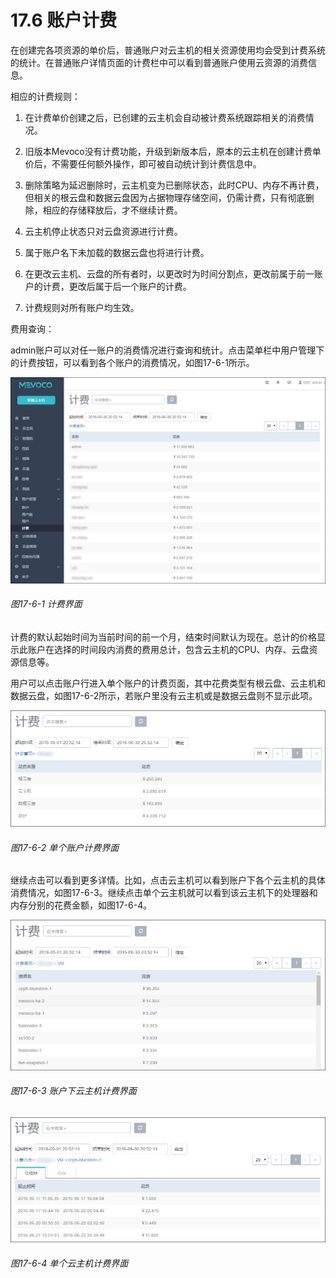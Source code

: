 # 17.6 账户计费

在创建完各项资源的单价后，普通账户对云主机的相关资源使用均会受到计费系统的统计。在普通账户详情页面的计费栏中可以看到普通账户使用云资源的消费信息。

相应的计费规则：

1. 在计费单价创建之后，已创建的云主机会自动被计费系统跟踪相关的消费情况。

2. 旧版本Mevoco没有计费功能，升级到新版本后，原本的云主机在创建计费单价后，不需要任何额外操作，即可被自动统计到计费信息中。

3. 删除策略为延迟删除时，云主机变为已删除状态，此时CPU、内存不再计费，但相关的根云盘和数据云盘因为占据物理存储空间，仍需计费，只有彻底删除，相应的存储释放后，才不继续计费。

4. 云主机停止状态只对云盘资源进行计费。

5. 属于账户名下未加载的数据云盘也将进行计费。

6. 在更改云主机、云盘的所有者时，以更改时为时间分割点，更改前属于前一账户的计费，更改后属于后一个账户的计费。

7. 计费规则对所有账户均生效。

费用查询：

admin账户可以对任一账户的消费情况进行查询和统计。点击菜单栏中用户管理下的计费按钮，可以看到各个账户的消费情况，如图17-6-1所示。

![png](../images/17-6-1.png "图17-6-1 计费界面")
###### 图17-6-1 计费界面

计费的默认起始时间为当前时间的前一个月，结束时间默认为现在。总计的价格显示此账户在选择的时间段内消费的费用总计，包含云主机的CPU、内存、云盘资源信息等。

用户可以点击账户行进入单个账户的计费页面，其中花费类型有根云盘、云主机和数据云盘，如图17-6-2所示，若账户里没有云主机或是数据云盘则不显示此项。

![png](../images/17-6-2.png "图17-6-2 单个账户计费界面")
###### 图17-6-2 单个账户计费界面

继续点击可以看到更多详情。比如，点击云主机可以看到账户下各个云主机的具体消费情况，如图17-6-3。继续点击单个云主机就可以看到该云主机下的处理器和内存分别的花费金额，如图17-6-4。

![png](../images/17-6-3.png "图17-6-3 账户下云主机计费界面")
###### 图17-6-3 账户下云主机计费界面

![png](../images/17-6-4.png "图17-6-4 单个云主机计费界面")
###### 图17-6-4 单个云主机计费界面
